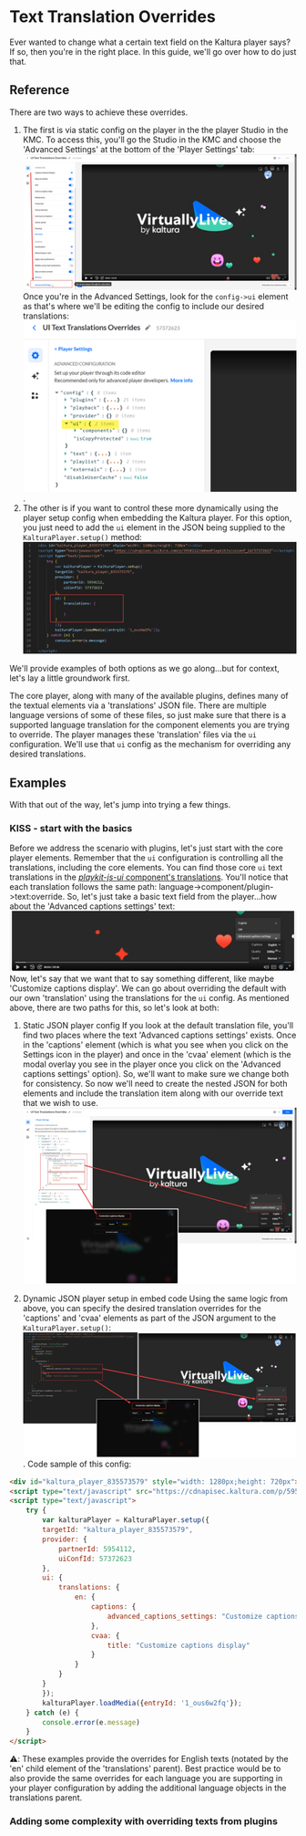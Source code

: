 # Text Translation Overrides
Ever wanted to change what a certain text field on the Kaltura player says?  If so, then you're in the right place.  In this guide, we'll go over how to do just that.

## Reference
There are two ways to achieve these overrides.  
1. The first is via static config on the player in the the player Studio in the KMC.
  To access this, you'll go the Studio in the KMC and choose the 'Advanced Settings' at the bottom of the 'Player Settings' tab: ![Screenshot of the Player Settings tab for a player in the KMC player Studio with an arrow highlighting the link to the Advanced Settings](resources/player-studio.png)  Once you're in the Advanced Settings, look for the `config->ui` element as that's where we'll be editing the config to include our desired translations: ![Screenshot of the Advanced Settings JSON editor for a player in the KMC player Studio, with the config > ui element highlighted](resources/player-studio-advanced.png).
2. The other is if you want to control these more dynamically using the player setup config when embedding the Kaltura player.
  For this option, you just need to add the `ui` element in the JSON being supplied to the `KalturaPlayer.setup()` method: ![Screenshot of a Kaltura player embed code with a red box highlighting an added ui element in the JSON setup](resources/player-embedCode-setup.png) 

We'll provide examples of both options as we go along...but for context, let's lay a little groundwork first.

The core player, along with many of the available plugins, defines many of the textual elements via a 'translations' JSON file.  There are multiple language versions of some of these files, so just make sure that there is a supported language translation for the component elements you are trying to override.  The player manages these 'translation' files via the `ui` configuration.  We'll use that `ui` config as the mechanism for overriding any desired translations.

## Examples
With that out of the way, let's jump into trying a few things.

### KISS - start with the basics
Before we address the scenario with plugins, let's just start with the core player elements.  Remember that the `ui` configuration is controlling all the translations, including the core elements.  You can find those core `ui` text translations in the [*playkit-js-ui* component's translations](https://github.com/kaltura/playkit-js-ui/tree/master/translations).  You'll notice that each translation follows the same path: language->component/plugin->text:override.  So, let's just take a basic text field from the player...how about the 'Advanced captions settings' text: ![Screenshot of the bottom section of a Kaltura player with the Settings > Advanced captions settings option showing](resources/player-advancedCaptionsSettings.png)
Now, let's say that we want that to say something different, like maybe 'Customize captions display'.  We can go about overriding the default with our own 'translation' using the translations for the `ui` config.  As mentioned above, there are two paths for this, so let's look at both:
1. Static JSON player config
  If you look at the default translation file, you'll find two places where the text 'Advanced captions settings' exists.  Once in the 'captions' element (which is what you see when you click on the Settings icon in the player) and once in the 'cvaa' element (which is the modal overlay you see in the player once you click on the 'Advanced captions settings' option).  So, we'll want to make sure we change both for consistency.  So now we'll need to create the nested JSON for both elements and include the translation item along with our override text that we wish to use.  ![Screenshot of a Kaltura player in Advanced Setting tab of the Studio in KMC.  Shows the edited JSON config with boxes and arrows highlighting the text overrides and their resulting effect on a player](resources/player-studio-advanced-translations-customizeCaptionsDisplay-withModal.png)
  
2. Dynamic JSON player setup in embed code
  Using the same logic from above, you can specify the desired translation overrides for the 'captions' and 'cvaa' elements as part of the JSON argument to the `KalturaPlayer.setup()`: ![Screenshot of embed code with the added translations for the 'captions' and 'cvaa' elements.  Red boxes highlight each element and point to the resulting rendering of the overrides on the Kaltura player](resources/player-embedCode-setup-translations-customizeCaptionsDisplay-withModal.png). 
  Code sample of this config:
  ```html
  <div id="kaltura_player_835573579" style="width: 1280px;height: 720px"></div>
  <script type="text/javascript" src="https://cdnapisec.kaltura.com/p/5954112/embedPlaykitJs/uiconf_id/57372623"></script>
  <script type="text/javascript">
      try {
          var kalturaPlayer = KalturaPlayer.setup({
          targetId: "kaltura_player_835573579",
          provider: {
              partnerId: 5954112,
              uiConfId: 57372623
          },
          ui: {
              translations: {
                  en: {
                      captions: {
                          advanced_captions_settings: "Customize captions display"
                      },
                      cvaa: {
                          title: "Customize captions display"
                      }
                  }
              }
          }
          });
          kalturaPlayer.loadMedia({entryId: '1_ous6w2fq'});
      } catch (e) {
          console.error(e.message)
      }
  </script>
  ```

⚠️: These examples provide the overrides for English texts (notated by the 'en' child element of the 'translations' parent).  Best practice would be to also provide the same overrides for each language you are supporting in your player configuration by adding the additional language objects in the translations parent.

### Adding some complexity with overriding texts from plugins

